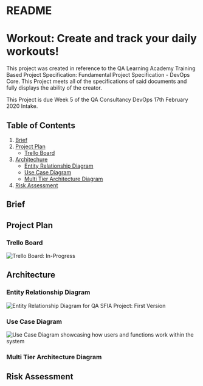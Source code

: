 # README

# Workout: Create and track your daily workouts!


This project was created in reference to the QA Learning Academy Training Based Project Specification: Fundamental Project Specification - DevOps Core. This Project meets all of the specifications of said documents and fully displays the ability of the creator.

This Project is due Week 5 of the QA Consultancy DevOps 17th February 2020 Intake.

## Table of Contents

1. [Brief](https://github.com/HavidDulsman/Workout/tree/developer#brief)
2. [Project Plan](https://github.com/HavidDulsman/Workout/tree/developer#brief)
    + [Trello Board](https://github.com/HavidDulsman/Workout/tree/developer#trello-board)
3. [Architechure](https://github.com/HavidDulsman/Workout/tree/developer#brief)
    + [Entity Relationship Diagram](https://github.com/HavidDulsman/Workout/tree/developer#entity-relationship-diagram)
    + [Use Case Diagram](https://github.com/HavidDulsman/Workout/tree/developer#use-case-diagram)
    + [Multi Tier Architecture Diagram](https://github.com/HavidDulsman/Workout/tree/developer#use-case-diagram)
4. [Risk Assessment](https://github.com/HavidDulsman/Workout/blob/developer/README.md#risk-assessment)

## Brief

## Project Plan
### Trello Board
![Trello Board: In-Progress](https://i.imgur.com/ioEVzoG.png)

## Architecture
### Entity Relationship Diagram
![Entity Relationship Diagram for QA SFIA Project: First Version](https://i.imgur.com/VCkA0So.png)

### Use Case Diagram
![Use Case Diagram showcasing how users and functions work within the system](https://i.imgur.com/oDb135g.jpg)

### Multi Tier Architecture Diagram

## Risk Assessment

